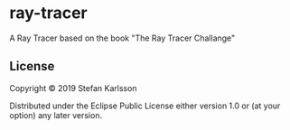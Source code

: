 # ray-tracer

A Ray Tracer based on the book "The Ray Tracer Challange"

## License

Copyright © 2019 Stefan Karlsson

Distributed under the Eclipse Public License either version 1.0 or (at
your option) any later version.
